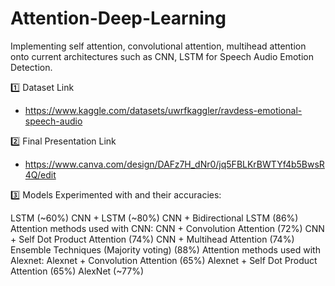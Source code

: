 # Attention-Deep-Learning
Implementing self attention, convolutional attention, multihead attention onto current architectures such as CNN, LSTM for Speech Audio Emotion Detection.

1️⃣ Dataset Link

- https://www.kaggle.com/datasets/uwrfkaggler/ravdess-emotional-speech-audio

2️⃣ Final Presentation Link

- https://www.canva.com/design/DAFz7H_dNr0/jq5FBLKrBWTYf4b5BwsR4Q/edit

3️⃣ Models Experimented with and their accuracies:


LSTM (~60%)
CNN + LSTM (~80%)
CNN + Bidirectional LSTM (86%)
Attention methods used with CNN:
CNN + Convolution Attention (72%) 
CNN + Self Dot Product Attention (74%)
CNN + Multihead Attention (74%)
Ensemble Techniques (Majority voting) (88%)
Attention methods used with Alexnet:
Alexnet + Convolution Attention (65%)
Alexnet + Self Dot Product Attention (65%)
AlexNet (~77%)

